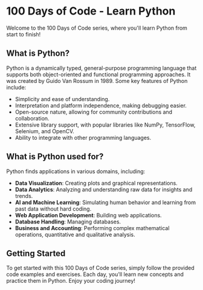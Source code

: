 # 100 Days of Code - Learn Python

Welcome to the 100 Days of Code series, where you'll learn Python from start to finish!

## What is Python?

Python is a dynamically typed, general-purpose programming language that supports both object-oriented and functional programming approaches. It was created by Guido Van Rossum in 1989. Some key features of Python include:

- Simplicity and ease of understanding.
- Interpretation and platform independence, making debugging easier.
- Open-source nature, allowing for community contributions and collaboration.
- Extensive library support, with popular libraries like NumPy, TensorFlow, Selenium, and OpenCV.
- Ability to integrate with other programming languages.

## What is Python used for?

Python finds applications in various domains, including:

- **Data Visualization**: Creating plots and graphical representations.
- **Data Analytics**: Analyzing and understanding raw data for insights and trends.
- **AI and Machine Learning**: Simulating human behavior and learning from past data without hard coding.
- **Web Application Development**: Building web applications.
- **Database Handling**: Managing databases.
- **Business and Accounting**: Performing complex mathematical operations, quantitative and qualitative analysis.

## Getting Started

To get started with this 100 Days of Code series, simply follow the provided code examples and exercises. Each day, you'll learn new concepts and practice them in Python. Enjoy your coding journey!
